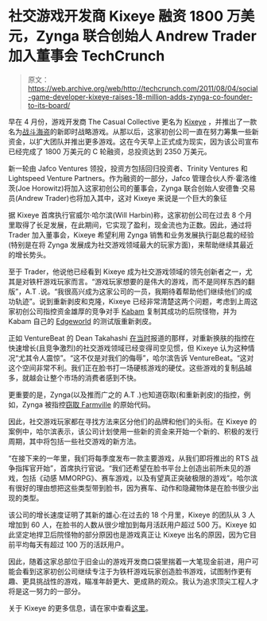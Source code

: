 # 社交游戏开发商 Kixeye 融资 1800 万美元，Zynga 联合创始人 Andrew Trader 加入董事会 TechCrunch

> 原文：<https://web.archive.org/web/http://techcrunch.com/2011/08/04/social-game-developer-kixeye-raises-18-million-adds-zynga-co-founder-to-its-board/>

早在 4 月份，游戏开发商 The Casual Collective 更名为 [Kixeye](https://web.archive.org/web/20230203095413/http://www.kixeye.com/) ，并推出了一款名为[战斗海盗](https://web.archive.org/web/20230203095413/http://www.facebook.com/apps/application.php?id=148669555176974)的新即时战略游戏。从那以后，这家初创公司一直在努力筹集一些新资金，以扩大团队并推出更多游戏。这在今天早上正式成为现实，因为该公司宣布已经完成了 1800 万美元的 C 轮融资，总投资达到 2350 万美元。

新一轮由 Jafco Ventures 领投，投资方包括回归投资者、Trinity Ventures 和 Lightspeed Venture Partners。作为融资的一部分，Jafco 管理合伙人乔·霍洛维茨(Joe Horowitz)将加入这家初创公司的董事会，Zynga 联合创始人安德鲁·交易员(Andrew Trader)也将加入其中，这对 Kixeye 来说是一个巨大的象征

据 Kixeye 首席执行官威尔·哈尔滨(Will Harbin)称，这家初创公司在过去 8 个月里取得了长足发展，在此期间，它实现了盈利，现金流也为正数。因此，通过将 Trader 加入董事会，Kixeye 希望利用 Zynga 销售和业务发展执行副总裁的经验(特别是在将 Zynga 发展成为社交游戏领域最大的玩家方面)，来帮助继续其最近的增长势头。

至于 Trader，他说他已经看到 Kixeye 成为社交游戏领域的领先创新者之一，尤其是对铁杆游戏玩家而言。“游戏玩家想要的是伟大的游戏，而不是同样东西的翻版”，A.T .说。“我很高兴成为这家公司的一员，我期待着帮助他们继续他们的成功轨迹”。说到重新剥皮和克隆，Kixeye 已经非常清楚这两个问题，考虑到上周这家初创公司指控资金雄厚的竞争对手 [Kabam](https://web.archive.org/web/20230203095413/http://www.kabam.com/) 复制其成功的后院怪物，并为 Kabam 自己的 [Edgeworld](https://web.archive.org/web/20230203095413/http://www.facebook.com/Edgeworld?id=119952871410011&sk=info) 的测试版重新剥皮。

正如 VentureBeat 的 Dean Takahashi [在当时](https://web.archive.org/web/20230203095413/http://venturebeat.com/2011/07/27/kixeye-accuses-kabam-of-copy-its-backyard-monsters-game/)报道的那样，对重新换肤的指控在快速增长(且竞争激烈)的社交游戏领域已经变得司空见惯，但 Kixeye 认为这种情况“尤其令人震惊”。“这不仅是对我们的侮辱”，哈尔滨告诉 VentureBeat。“这对这个空间非常不利。我们正在脸书打一场硬核游戏的硬仗。这些游戏的复制品越多，就越会让整个市场的消费者感到不快。

更重要的是，Zynga(以及推而广之的 A.T .)也知道窃取(和重新剥皮)的指控，例如，Zynga 被指控[窃取 Farmville](https://web.archive.org/web/20230203095413/http://segmentnext.com/2011/07/22/zynga-sued-by-socialapps-over-farmville/) 的原始代码。

因此，社交游戏玩家都在寻找方法来区分他们的品牌和他们的头衔。在 Kixeye 的案例中，哈尔滨表示，该公司计划使用一些新的资金来开始一个新的、积极的发行周期，其中将包括一些社交游戏的新方法。

“在接下来的一年里，我们将每季度发布一款主要游戏，从我们即将推出的 RTS 战争指挥官开始”，首席执行官说。“我们还希望在脸书平台上创造出前所未见的游戏，包括《动感 MMORPG》、赛车游戏，以及有望真正突破极限的游戏”。哈尔滨有很好的理由想把这些类型带到脸书，因为赛车、动作和隐藏物体是在脸书很少出现的类型。

该公司的增长速度证明了其新的雄心:在过去的 18 个月里，Kixeye 的团队从 3 人增加到 60 人，在脸书的人数从很少增加到每月活跃用户超过 500 万。Kixeye 如此坚定地捍卫后院怪物的部分原因也是游戏真正让 Kixeye 出名的原因，因为它目前平均每天有超过 100 万的活跃用户。

因此，随着这家总部位于旧金山的游戏开发商口袋里揣着一大笔现金前进，用户可能会看到这家初创公司继续专注于为铁杆游戏玩家创造脸书游戏，试图制作更有趣、更具挑战性的游戏，瞄准年龄更大、更成熟的观众。我认为追求顶尖工程人才将是这一努力的一部分。

关于 Kixeye 的更多信息，请在家中查看[这里](https://web.archive.org/web/20230203095413/http://www.kixeye.com/)。